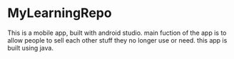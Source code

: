 # MyLearningRepo
This is a mobile app, built with android studio. main fuction of the app is to allow people to sell each other stuff they no longer use or need.
this app is built using java.

